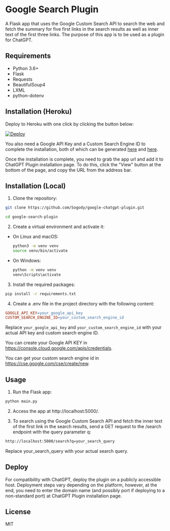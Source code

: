 # Google Search Plugin

A Flask app that uses the Google Custom Search API to search the web and fetch the summary for five first links in the search results as well as inner text of the first three links. The purpose of this app is to be used as a plugin for ChatGPT. 

## Requirements

- Python 3.6+
- Flask
- Requests
- BeautifulSoup4
- LXML
- python-dotenv

## Installation (Heroku)

Deploy to Heroku with one click by clicking the button below: 

[![Deploy](https://www.herokucdn.com/deploy/button.svg)](https://heroku.com/deploy?template=https://github.com/Sogody/google-chatgpt-plugin)

You also need a Google API Key and a Custom Search Engine ID to complete the installation, both of which can be generated [here](https://console.cloud.google.com/apis/credentials) and [here](https://cse.google.com/cse/create/new).

Once the installation is complete, you need to grab the app url and add it to ChatGPT Plugin installation page. To do this, click the "View" button at the bottom of the page, and copy the URL from the address bar.

## Installation (Local)

1. Clone the repository:

```bash
git clone https://github.com/Sogody/google-chatgpt-plugin.git

cd google-search-plugin
```

2. Create a virtual environment and activate it:

- On Linux and macOS:

  ```bash
  python3 -m venv venv
  source venv/bin/activate
  ```

- On Windows:

  ```bash
  python -m venv venv
  venv\Scripts\activate
  ```

3. Install the required packages:

```bash
pip install -r requirements.txt
```

4. Create a .env file in the project directory with the following content:

```makefile
GOOGLE_API_KEY=your_google_api_key
CUSTOM_SEARCH_ENGINE_ID=your_custom_search_engine_id
```

Replace `your_google_api_key` and `your_custom_search_engine_id` with your actual API key and custom search engine ID.

You can create your Google API KEY in https://console.cloud.google.com/apis/credentials.

You can get your custom search engine id in https://cse.google.com/cse/create/new.

## Usage

1. Run the Flask app:

```bash
python main.py
```

2. Access the app at http://localhost:5000/.

3. To search using the Google Custom Search API and fetch the inner text of the first link in the search results, send a GET request to the /search endpoint with the query parameter q:

```bash
http://localhost:5000/search?q=your_search_query
```

Replace your_search_query with your actual search query.

## Deploy

For compatibility with ChatGPT, deploy the plugin on a publicly accessible host. Deployment steps vary depending on the platform, however, at the end, you need to enter the domain name (and possibly port if deploying to a non-standard port) at ChatGPT Plugin installation page.

## License
MIT

